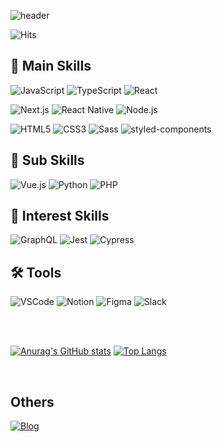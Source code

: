 ![header](https://capsule-render.vercel.app/api?type=transparent&fontColor=2d55ff&text=IAN%20IM&height=150&fontSize=60&desc=🐿&descAlignY=27&descAlign=50)

![Hits](https://hits.seeyoufarm.com/api/count/incr/badge.svg?url=https%3A%2F%2Fgithub.com%2Fim-ian%2Fhit-counter&count_bg=%23A4ADD1&title_bg=%23555555&icon=&icon_color=%23E7E7E7&title=%F0%9F%91%80&edge_flat=true)

## 🎯 Main Skills

![JavaScript](https://img.shields.io/badge/JavaScript-grey?style=for-the-badge&logo=javascript)
![TypeScript](https://img.shields.io/badge/TypeScript-grey?style=for-the-badge&logo=typescript)
![React](https://img.shields.io/badge/React-grey?style=for-the-badge&logo=react)

![Next.js](https://img.shields.io/badge/Next.js-grey?style=for-the-badge&logo=next.js)
![React Native](https://img.shields.io/badge/React_Native-grey?style=for-the-badge&logo=react)
![Node.js](https://img.shields.io/badge/Node.js-grey?style=for-the-badge&logo=node.js)

![HTML5](https://img.shields.io/badge/HTML5-grey?style=for-the-badge&logo=html5)
![CSS3](https://img.shields.io/badge/CSS3-grey?style=for-the-badge&logo=css3)
![Sass](https://img.shields.io/badge/Sass-grey?style=for-the-badge&logo=sass)
![styled-components](https://img.shields.io/badge/styled--components-grey?style=for-the-badge&logo=styled-components)


## 👀 Sub Skills

![Vue.js](https://img.shields.io/badge/Vue.js-grey?style=for-the-badge&logo=vue.js)
![Python](https://img.shields.io/badge/Python-grey?style=for-the-badge&logo=python)
![PHP](https://img.shields.io/badge/PHP-grey?style=for-the-badge&logo=php)


## 📖 Interest Skills

![GraphQL](https://img.shields.io/badge/GraphQL-grey?style=for-the-badge&logo=graphql)
![Jest](https://img.shields.io/badge/Jest-grey?style=for-the-badge&logo=jest)
![Cypress](https://img.shields.io/badge/Cypress-grey?style=for-the-badge&logo=cypress)

## 🛠 Tools

![VSCode](https://img.shields.io/badge/VSCode-grey?style=for-the-badge&logo=visual-studio-code)
![Notion](https://img.shields.io/badge/Notion-grey?style=for-the-badge&logo=notion)
![Figma](https://img.shields.io/badge/Figma-grey?style=for-the-badge&logo=figma)
![Slack](https://img.shields.io/badge/Slack-grey?style=for-the-badge&logo=slack)

<br />
<br />

[![Anurag's GitHub stats](https://github-readme-stats.vercel.app/api?username=im-ian&show_icons=true&theme=tokyonight)](https://github.com/im-ian)
[![Top Langs](https://github-readme-stats.vercel.app/api/top-langs/?username=im-ian&layout=compact&theme=tokyonight)](https://github.com/im-ian)

<br />

## Others

[![Blog](https://img.shields.io/badge/blog-grey?style=for-the-badge&logo=notion)](https://blog.naver.com/im-ian)
